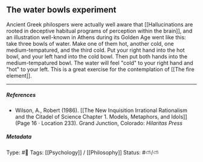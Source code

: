 ## The water bowls experiment  # 

Ancient Greek philospers were actually well aware that [[Hallucinations are rooted in deceptive habitual programs of perception within the brain]], and an illustration well-known in Athens during its Golden Age went like this: take three bowls of water. Make one of them hot, another cold, one medium-tempatured, and the third cold. Put your right hand into the hot bowl, and your left hand into the cold bowl. Then put  both hands into the medium-tempatured bowl. The water will feel "cold" to your right hand and "hot" to your left. This is a great exercise for the contemplation of [[The fire element]]. 

___

##### References

- Wilson, A., Robert (1986). [[The New Inquisition Irrational Rationalism and the Citadel of Science Chapter 1. Models, Metaphors, and Idols]] (Page 16 · Location 233). Grand Junction, Colorado: _Hilaritas Press_

##### Metadata

Type: #🔴 
Tags: [[Psychology]] / [[Philosophy]] 
Status: #⛅️/⛅️ 